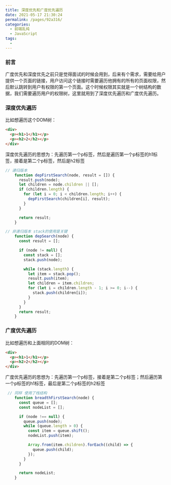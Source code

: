 ```yaml
---
title: 深度优先和广度优先遍历
date: 2021-05-17 21:30:24
permalink: /pages/92a316/
categories:
  - 前端乱炖
  - JavaScript
tags:
  - 
---
```

### 前言

广度优先和深度优先之前只是觉得面试的时候会用到，后来有个需求，需要给用户提供一个页面的链接，用户访问这个链接时需要遍历他拥有的所有的页面权限，然后默认跳转到用户有权限的第一个页面。这个时候权限其实就是一个树结构的数据，我们需要遍历用户的权限树，这里就用到了深度优先遍历和广度优先遍历。

### 深度优先遍历

比如想遍历这个DOM树：

```html
<div>
  <p><h1>1</h1></p>
  <p><h2>2</h2></p>
</div>
```

深度优先遍历的思想为：先遍历第一个p标签，然后是遍历第一个p标签的h1标签，接着是第二个p标签，然后是h2标签

```js
// 递归版本
    function depFirstSearch(node, result = []) {
      result.push(node);
      let children = node.children || [];
      if (children.length) {
        for (let i = 0; i < children.length; i++) {
          depFirstSearch(children[i], result);
        }
      }

      return result;
    }
```

```js
// 非递归版本 stack的使用是关键
    function depSearch(node) {
      const result = [];

      if (node != null) {
        const stack = [];
        stack.push(node);

        while (stack.length) {
          let item = stack.pop();
          result.push(item);
          let children = item.children;
          for (let i = children.length - 1; i >= 0; i--) {
            stack.push(children[i]);
          }
        }
      }
      return result;
    }
```

### 广度优先遍历

比如想遍历和上面相同的DOM树：

```html
<div>
  <p><h1>1</h1></p>
  <p><h2>2</h2></p>
</div>
```

广度优先遍历的思想为：先遍历第一个p标签，接着是第二个p标签；然后遍历第一个p标签的h1标签，最后是第二个p标签的h2标签

```js
 // 同样 使用了栈结构
    function breadthFirstSearch(node) {
      const queue = [];
      const nodeList = [];

      if (node !== null) {
        queue.push(node);
        while (queue.length > 0) {
          const item = queue.shift();
          nodeList.push(item);

          Array.from(item.children).forEach((child) => {
            queue.push(child);
          });
        }
      }

      return nodeList;
    }
```
